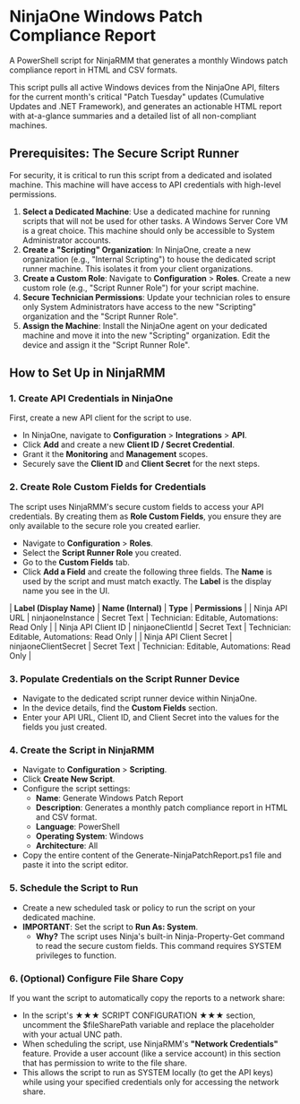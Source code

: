 # **NinjaOne Windows Patch Compliance Report**

A PowerShell script for NinjaRMM that generates a monthly Windows patch compliance report in HTML and CSV formats.

This script pulls all active Windows devices from the NinjaOne API, filters for the current month's critical "Patch Tuesday" updates (Cumulative Updates and .NET Framework), and generates an actionable HTML report with at-a-glance summaries and a detailed list of all non-compliant machines.

## **Prerequisites: The Secure Script Runner**

For security, it is critical to run this script from a dedicated and isolated machine. This machine will have access to API credentials with high-level permissions.

1. **Select a Dedicated Machine**: Use a dedicated machine for running scripts that will not be used for other tasks. A Windows Server Core VM is a great choice. This machine should only be accessible to System Administrator accounts.
2. **Create a "Scripting" Organization**: In NinjaOne, create a new organization (e.g., "Internal Scripting") to house the dedicated script runner machine. This isolates it from your client organizations.
3. **Create a Custom Role**: Navigate to **Configuration** > **Roles**. Create a new custom role (e.g., "Script Runner Role") for your script machine.
4. **Secure Technician Permissions**: Update your technician roles to ensure only System Administrators have access to the new "Scripting" organization and the "Script Runner Role".
5. **Assign the Machine**: Install the NinjaOne agent on your dedicated machine and move it into the new "Scripting" organization. Edit the device and assign it the "Script Runner Role".

## **How to Set Up in NinjaRMM**

### **1\. Create API Credentials in NinjaOne**

First, create a new API client for the script to use.

- In NinjaOne, navigate to **Configuration** > **Integrations** > **API**.
- Click **Add** and create a new **Client ID / Secret Credential**.
- Grant it the **Monitoring** and **Management** scopes.
- Securely save the **Client ID** and **Client Secret** for the next steps.

### **2\. Create Role Custom Fields for Credentials**

The script uses NinjaRMM's secure custom fields to access your API credentials. By creating them as **Role Custom Fields**, you ensure they are only available to the secure role you created earlier.

- Navigate to **Configuration** > **Roles**.
- Select the **Script Runner Role** you created.
- Go to the **Custom Fields** tab.
- Click **Add a Field** and create the following three fields. The **Name** is used by the script and must match exactly. The **Label** is the display name you see in the UI.

| **Label (Display Name)** | **Name (Internal)** | **Type** | **Permissions** | | Ninja API URL | ninjaoneInstance | Secret Text | Technician: Editable, Automations: Read Only | | Ninja API Client ID | ninjaoneClientId | Secret Text | Technician: Editable, Automations: Read Only | | Ninja API Client Secret | ninjaoneClientSecret | Secret Text | Technician: Editable, Automations: Read Only |

### **3\. Populate Credentials on the Script Runner Device**

- Navigate to the dedicated script runner device within NinjaOne.
- In the device details, find the **Custom Fields** section.
- Enter your API URL, Client ID, and Client Secret into the values for the fields you just created.

### **4\. Create the Script in NinjaRMM**

- Navigate to **Configuration** > **Scripting**.
- Click **Create New Script**.
- Configure the script settings:
  - **Name**: Generate Windows Patch Report
  - **Description**: Generates a monthly patch compliance report in HTML and CSV format.
  - **Language**: PowerShell
  - **Operating System**: Windows
  - **Architecture**: All
- Copy the entire content of the Generate-NinjaPatchReport.ps1 file and paste it into the script editor.

### **5\. Schedule the Script to Run**

- Create a new scheduled task or policy to run the script on your dedicated machine.
- **IMPORTANT**: Set the script to **Run As: System**.
  - **Why?** The script uses Ninja's built-in Ninja-Property-Get command to read the secure custom fields. This command requires SYSTEM privileges to function.

### **6\. (Optional) Configure File Share Copy**

If you want the script to automatically copy the reports to a network share:

- In the script's ★★★ SCRIPT CONFIGURATION ★★★ section, uncomment the $fileSharePath variable and replace the placeholder with your actual UNC path.
- When scheduling the script, use NinjaRMM's **"Network Credentials"** feature. Provide a user account (like a service account) in this section that has permission to write to the file share.
- This allows the script to run as SYSTEM locally (to get the API keys) while using your specified credentials only for accessing the network share.
